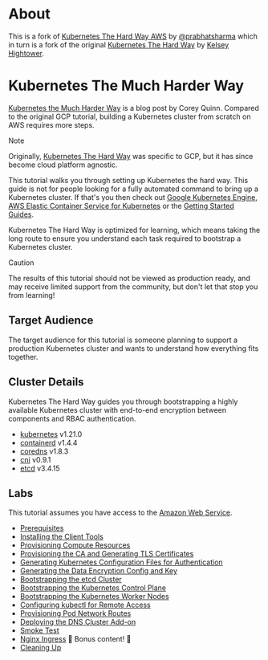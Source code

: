 # About

This is a fork of [Kubernetes The Hard Way AWS](https://github.com/prabhatsharma/kubernetes-the-hard-way-aws) by [@prabhatsharma](https://github.com/prabhatsharma)
which in turn is a fork of the original [Kubernetes The Hard Way](https://github.com/kelseyhightower/kubernetes-the-hard-way) by [Kelsey Hightower](https://github.com/kelseyhightower).

# Kubernetes The Much Harder Way

[Kubernetes the Much Harder Way](https://www.lastweekinaws.com/blog/how-to-learn-something-new-kubernetes-the-much-harder-way/) is a blog post by  Corey Quinn.
Compared to the original GCP tutorial, building a Kubernetes cluster from scratch on AWS requires more steps.

> [!NOTE]  
> Originally, [Kubernetes The Hard Way](https://github.com/kelseyhightower/kubernetes-the-hard-way) was specific to GCP, but it has since become cloud platform agnostic.

This tutorial walks you through setting up Kubernetes the hard way. This guide is not for people looking for a fully automated command to bring up a Kubernetes cluster. If that's you then check out [Google Kubernetes Engine](https://cloud.google.com/kubernetes-engine), [AWS Elastic Container Service for Kubernetes](https://aws.amazon.com/eks/) or the [Getting Started Guides](https://kubernetes.io/docs/setup).

Kubernetes The Hard Way is optimized for learning, which means taking the long route to ensure you understand each task required to bootstrap a Kubernetes cluster.

> [!CAUTION]
> The results of this tutorial should not be viewed as production ready, and may receive limited support from the community, but don't let that stop you from learning!

## Target Audience

The target audience for this tutorial is someone planning to support a production Kubernetes cluster and wants to understand how everything fits together.

## Cluster Details

Kubernetes The Hard Way guides you through bootstrapping a highly available Kubernetes cluster with end-to-end encryption between components and RBAC authentication.

* [kubernetes](https://github.com/kubernetes/kubernetes) v1.21.0
* [containerd](https://github.com/containerd/containerd) v1.4.4
* [coredns](https://github.com/coredns/coredns) v1.8.3
* [cni](https://github.com/containernetworking/cni) v0.9.1
* [etcd](https://github.com/etcd-io/etcd) v3.4.15

## Labs

This tutorial assumes you have access to the [Amazon Web Service](https://aws.amazon.com/). 

* [Prerequisites](docs/01-prerequisites.md)
* [Installing the Client Tools](docs/02-client-tools.md)
* [Provisioning Compute Resources](docs/03-compute-resources.md)
* [Provisioning the CA and Generating TLS Certificates](docs/04-certificate-authority.md)
* [Generating Kubernetes Configuration Files for Authentication](docs/05-kubernetes-configuration-files.md)
* [Generating the Data Encryption Config and Key](docs/06-data-encryption-keys.md)
* [Bootstrapping the etcd Cluster](docs/07-bootstrapping-etcd.md)
* [Bootstrapping the Kubernetes Control Plane](docs/08-bootstrapping-kubernetes-controllers.md)
* [Bootstrapping the Kubernetes Worker Nodes](docs/09-bootstrapping-kubernetes-workers.md)
* [Configuring kubectl for Remote Access](docs/10-configuring-kubectl.md)
* [Provisioning Pod Network Routes](docs/11-pod-network-routes.md)
* [Deploying the DNS Cluster Add-on](docs/12-dns-addon.md)
* [Smoke Test](docs/13-smoke-test.md)
* [Nginx Ingress](docs/14-bonus-nginx-ingress.md) 🎁 Bonus content! 🎁
* [Cleaning Up](docs/15-cleanup.md)
